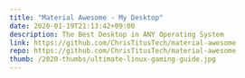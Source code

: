 ```yaml
---
title: "Material Awesome - My Desktop"
date: 2020-01-19T21:13:42+09:00
description: The Best Desktop in ANY Operating System 
link: https://github.com/ChrisTitusTech/material-awesome
repo: https://github.com/ChrisTitusTech/material-awesome
thumb: /2020-thumbs/ultimate-linux-gaming-guide.jpg
---
```

